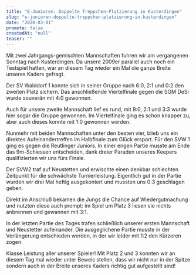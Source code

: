 ```yaml
---
title: "E-Junioren: Doppelte Treppchen-Platzierung in Kusterdingen"
slug: "e-junioren-doppelte-treppchen-platzierung-in-kusterdingen"
date: "2020-03-01"
promote: false
createdAt: "null"
teaser: ""
---
```

Mit zwei Jahrgangs-gemischten Mannschaften fuhren wir am vergangenen Sonntag nach Kusterdingen. Da unsere 2009er parallel auch noch ein Testspiel hatten, war an diesem Tag wieder ein Mal die ganze Breite unseres Kaders gefragt.


Der SV Walddorf 1 konnte sich in seiner Gruppe nach 6:0, 2:1 und 0:2 den zweiten Platz sichern. Das anschließende Viertelfinale gegen die SGM DeSi wurde souverän mit 4:0 gewonnen.


Auch für unsere zweite Mannschaft lief es rund, mit 9:0, 2:1 und 3:3 wurde hier sogar die Gruppe gewonnen. Im Viertelfinale ging es schon knapper zu, aber auch dieses konnte mit 1:0 gewonnen werden.


Nunmehr mit beiden Mannschaften unter den besten vier, blieb uns ein direktes Aufeinandertreffen im Halbfinale zum Glück erspart. Für den SVW 1 ging es gegen die Reutlinger Juniors. In einer engen Partie musste am Ende das 9m-Schiessen entscheiden, dank dreier Paraden unseres Keepers qualifizierten wir uns fürs Finale.


Der SVW2 traf auf Neustetten und erwischte einen denkbar schlechten Zeitpunkt für die schwächste Turnierleistung. Eigentlich gut in der Partie wurden wir drei Mal heftig ausgekontert und mussten uns 0:3 geschlagen geben.


Direkt im Anschluß bekamen die Jungs die Chance auf Wiedergutmachung und nutzten diese auch prompt: im Spiel um Platz 3 liesen sie nichts anbrennen und gewannen mit 3:1.


In der letzten Partie des Tages trafen schließlich unserer ersten Mannschaft und Neustetter aufeinander. Die ausgeglichene Partie musste in der Verlängerung entschieden werden, in der wir leider mit 1:2 den Kürzeren zogen.


Klasse Leistung aller unserer Spieler! Mit Platz 2 und 3 konnten wir an diesem Tag mal wieder unter Beweis stellen, dass wir nicht nur in der Spitze sondern auch in der Breite unseres Kaders richtig gut aufgestellt sind!
